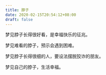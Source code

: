 ```yaml
---
title: 脖子
date: 2020-02-15T20:54:12+08:00
draft: false
---
```


梦见脖子长得很好看，是幸福快乐的征兆。



梦见难看的脖子，预示会遇到困难。



梦见脖子长得很细的人，要设法摆脱狡诈的朋友。



梦见自己的脖子，生活幸福。

